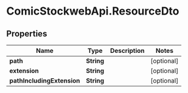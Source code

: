 # ComicStockwebApi.ResourceDto

## Properties
Name | Type | Description | Notes
------------ | ------------- | ------------- | -------------
**path** | **String** |  | [optional] 
**extension** | **String** |  | [optional] 
**pathIncludingExtension** | **String** |  | [optional] 


